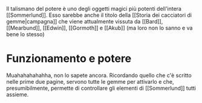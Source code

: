 Il talismano del potere è uno degli oggetti magici più potenti dell'intera [[Sommerlund]]. Esso sarebbe anche il titolo della [[Storia dei cacciatori di gemme|campagna]] che viene attualmente vissuta da [[Bard]], [[Mearbund]], [[Edwin]], [[Gormoth]] e [[Akub]] (ma loro non lo sanno e va bene lo stesso)

#  Funzionamento e potere 
Muahahahahahha, non lo sapete ancora. Ricordando quello che c'è scritto nelle prime due pagine, servono tutte le gemme per attivarlo e che, presumibilmente, permette di controllare gli elementi di [[Sommerlund]] tutti assieme. 